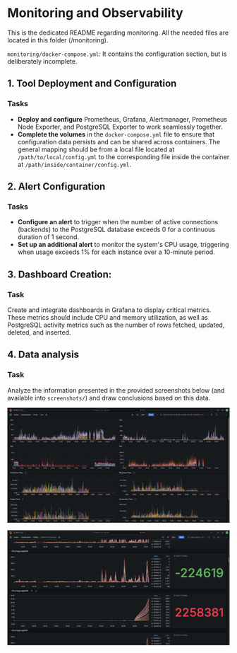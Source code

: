 # Monitoring and Observability

This is the dedicated README regarding monitoring. All the needed files are located in this folder (/monitoring).

`monitoring/docker-compose.yml`: It contains the configuration section, but is deliberately incomplete.

## 1. Tool Deployment and Configuration

### Tasks

- **Deploy and configure** Prometheus, Grafana, Alertmanager, Prometheus Node Exporter, and PostgreSQL Exporter to work seamlessly together.
- **Complete the volumes** in the `docker-compose.yml` file to ensure that configuration data persists and can be shared across containers. The general mapping should be from a local file located at `/path/to/local/config.yml` to the corresponding file inside the container at `/path/inside/container/config.yml`.

## 2. Alert Configuration

### Tasks

- **Configure an alert** to trigger when the number of active connections (backends) to the PostgreSQL database exceeds 0 for a continuous duration of 1 second.
- **Set up an additional alert** to monitor the system's CPU usage, triggering when usage exceeds 1% for each instance over a 10-minute period.

## 3. Dashboard Creation:

### Task

Create and integrate dashboards in Grafana to display critical metrics. These metrics should include CPU and memory utilization, as well as PostgreSQL activity metrics such as the number of rows fetched, updated, deleted, and inserted.

## 4. Data analysis

### Task

Analyze the information presented in the provided screenshots below (and available into `screenshots/`) and draw conclusions based on this data.

![screenshot 1](./screenshots/screenshot1.png)

![screenshot 2](./screenshots/screenshot2.png)
